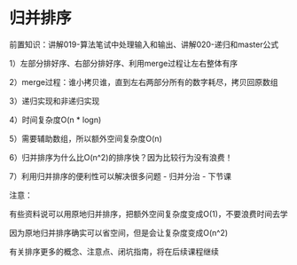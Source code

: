 # 归并排序

前置知识：讲解019-算法笔试中处理输入和输出、讲解020-递归和master公式

1）左部分排好序、右部分排好序、利用merge过程让左右整体有序

2）merge过程：谁小拷贝谁，直到左右两部分所有的数字耗尽，拷贝回原数组

3）递归实现和非递归实现

4）时间复杂度O(n * logn)

5）需要辅助数组，所以额外空间复杂度O(n)

6）归并排序为什么比O(n^2)的排序快？因为比较行为没有浪费！

7）利用归并排序的便利性可以解决很多问题 - 归并分治 - 下节课

注意：

有些资料说可以用原地归并排序，把额外空间复杂度变成O(1)，不要浪费时间去学

因为原地归并排序确实可以省空间，但是会让复杂度变成O(n^2)

有关排序更多的概念、注意点、闭坑指南，将在后续课程继续

